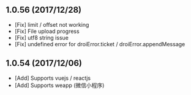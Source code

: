## 1.0.56 (2017/12/28)

* [Fix] limit / offset not working
* [Fix] File upload progress 
* [Fix] utf8 string issue
* [Fix] undefined error for droiError.ticket / droiError.appendMessage

## 1.0.54 (2017/12/06)

* [Add] Supports vuejs / reactjs
* [Add] Supports weapp (微信小程序)
